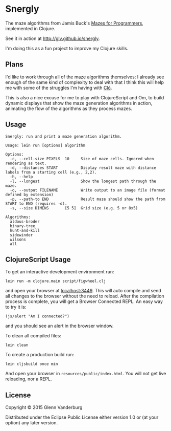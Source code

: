 # Snergly

The maze algorithms from Jamis Buck's [Mazes for Programmers][mazes],
implemented in Clojure.

See it in action at http://glv.github.io/snergly.

I'm doing this as a fun project to improve my Clojure skills.

[mazes]: https://pragprog.com/book/jbmaze/mazes-for-programmers

## Plans

I'd like to work through all of the maze algorithms themselves;
I already see enough of the same kind of complexity to deal with that
I think this will help me with some of the struggles I'm having with
[Cló][clo].

This is also a nice excuse for me to play with ClojureScript and Om,
to build dynamic displays that show the maze generation algorithms in
action, animating the flow of the algorithms as they process mazes.

[clo]: https://www.youtube.com/watch?v=824yVKUPFjU

## Usage

    Snergly: run and print a maze generation algorithm.
    
    Usage: lein run [options] algorithm
    
    Options:
      -c, --cell-size PIXELS  10     Size of maze cells. Ignored when rendering as text.
      -d, --distances START          Display result maze with distance labels from a starting cell (e.g., 2,2).
      -h, --help
      -l, --longest                  Show the longest path through the maze.
      -o, --output FILENAME          Write output to an image file (format defined by extension)
      -p, --path-to END              Result maze should show the path from START to END (requires -d).
      -s, --size DIMENS       [5 5]  Grid size (e.g. 5 or 8x5)
    
    Algorithms:
      aldous-broder
      binary-tree
      hunt-and-kill
      sidewinder
      wilsons
      all

## ClojureScript Usage

To get an interactive development environment run:

    lein run -m clojure.main script/figwheel.clj

and open your browser at [localhost:3449](http://localhost:3449/).
This will auto compile and send all changes to the browser without the
need to reload. After the compilation process is complete, you will
get a Browser Connected REPL. An easy way to try it is:

    (js/alert "Am I connected?")

and you should see an alert in the browser window.

To clean all compiled files:

    lein clean

To create a production build run:

    lein cljsbuild once min

And open your browser in `resources/public/index.html`. You will not
get live reloading, nor a REPL. 

## License

Copyright © 2015 Glenn Vanderburg

Distributed under the Eclipse Public License either version 1.0 or (at
your option) any later version.
